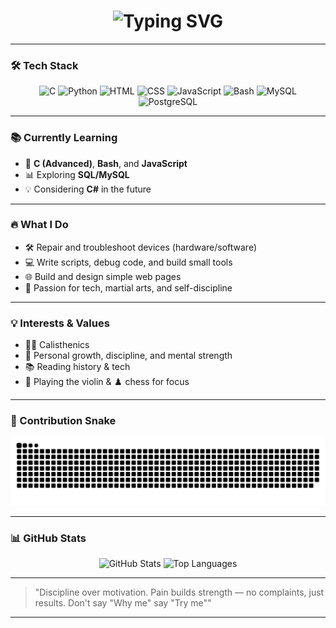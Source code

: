 <h1 align="center">
  <img src="https://readme-typing-svg.demolab.com?font=Fira+Code&pause=1000&center=true&vCenter=true&width=435&lines=Hi+%F0%9F%91%8B%2C+I'm+Kiarash+Forouzmand;Tech+Explorer+%F0%9F%9A%80;C+%7C+Python+%7C+Web+Dev+Learner" alt="Typing SVG" />
</h1>

---

### 🛠️ Tech Stack

<p align="center">
  <img src="https://cdn.jsdelivr.net/gh/devicons/devicon/icons/c/c-original.svg" title="C" alt="C" width="40" height="40"/>
  <img src="https://cdn.jsdelivr.net/gh/devicons/devicon/icons/python/python-original.svg" title="Python" alt="Python" width="40" height="40"/>
  <img src="https://cdn.jsdelivr.net/gh/devicons/devicon/icons/html5/html5-original.svg" title="HTML" alt="HTML" width="40" height="40"/>
  <img src="https://cdn.jsdelivr.net/gh/devicons/devicon/icons/css3/css3-original.svg" title="CSS" alt="CSS" width="40" height="40"/>
  <img src="https://cdn.jsdelivr.net/gh/devicons/devicon/icons/javascript/javascript-original.svg" title="JavaScript" alt="JavaScript" width="40" height="40"/>
  <img src="https://cdn.jsdelivr.net/gh/devicons/devicon/icons/bash/bash-original.svg" title="Bash" alt="Bash" width="40" height="40"/>
  <img src="https://cdn.jsdelivr.net/gh/devicons/devicon/icons/mysql/mysql-original.svg" title="MySQL" alt="MySQL" width="40" height="40"/>
  <img src="https://cdn.jsdelivr.net/gh/devicons/devicon/icons/postgresql/postgresql-original.svg" title="PostgreSQL" alt="PostgreSQL" width="40" height="40"/>
</p>

---

### 📚 Currently Learning

- 🧠 **C (Advanced)**, **Bash**, and **JavaScript**
- 📊 Exploring **SQL/MySQL**
- 💡 Considering **C#** in the future

---

### 🔥 What I Do

- 🛠️ Repair and troubleshoot devices (hardware/software)
- 💻 Write scripts, debug code, and build small tools
- 🌐 Build and design simple web pages
- 🤖 Passion for tech, martial arts, and self-discipline

---

### 💡 Interests & Values

- 🧘‍♂️ Calisthenics
- 🧠 Personal growth, discipline, and mental strength
- 📚 Reading history & tech
- 🎻 Playing the violin & ♟️ chess for focus

---

### 🐍 Contribution Snake

<p align="center">
  <img src="https://raw.githubusercontent.com/Platane/snk/output/github-contribution-grid-snake.svg" alt="snake animation" />
</p>

---

### 📊 GitHub Stats

<p align="center">
  <img src="https://github-readme-stats.vercel.app/api?username=Kyle-gi&show_icons=true&theme=tokyonight" alt="GitHub Stats"/>
  <img src="https://github-readme-stats.vercel.app/api/top-langs/?username=Kyle-gi&layout=compact&theme=tokyonight" alt="Top Languages"/>
</p>

---

> "Discipline over motivation. Pain builds strength — no complaints, just results.
> Don't say "Why me" say "Try me"" 

---

